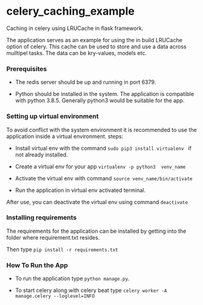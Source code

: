 # celery_caching_example
Caching in celery using LRUCache in flask framework.

The application serves as an example for using the in build LRUCache option of celery. This cache can be used to store and use a data across mulltipel tasks. The data can be kry-values, models etc.

### Prerequisites
* The redis server should be up and running in port 6379.

* Python should be installed in the system. The application is compatible with python 3.8.5. 
  Generally python3 would be suitable for the app.

### Setting up virtual environment

To avoid conflict with the system environment it is recommended to use the application inside a virtual environment.
steps:

* Install virtual env with the command `sudo pip3 install virtualenv ` if not already installed.

* Create a virtual env for your app `virtualenv -p python3  venv_name`

* Activate the virtual env with command `source venv_name/bin/activate`
  
* Run the application in virtual env activated terminal.
  
After use, you can deactivate the virtual env using command `deactivate`

### Installing requirements

The requirements for the application can be installed by getting into the folder where requirement.txt resides.

Then type `pip install -r requirements.txt`

### How To Run the App
* To run the application  type `python manage.py`.

* To start celery along with celery beat type 
`celery worker -A manage.celery --loglevel=INFO`
